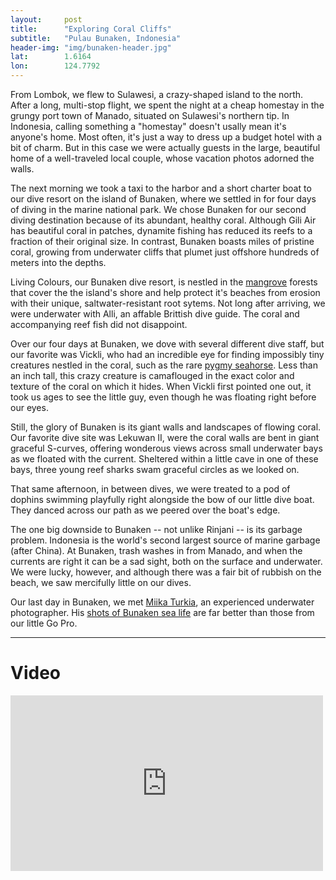 ```yaml
---
layout: 	post
title:  	"Exploring Coral Cliffs"
subtitle:   "Pulau Bunaken, Indonesia"
header-img: "img/bunaken-header.jpg"
lat: 		1.6164
lon: 		124.7792
---
```


From Lombok, we flew to Sulawesi, a crazy-shaped island to the north. After a long, multi-stop flight, we spent the night at a cheap homestay in the grungy port town of Manado, situated on Sulawesi's northern tip. In Indonesia, calling something a "homestay" doesn't usally mean it's anyone's home. Most often, it's just a way to dress up a  budget hotel with a bit of charm. But in this case we were actually guests in the large, beautiful home of a well-traveled local couple, whose vacation photos adorned the walls.

The next morning we took a taxi to the harbor and a short charter boat to our dive resort on the island of Bunaken, where we settled in for four days of diving in the marine national park. We chose Bunaken for our second diving destination because of its abundant, healthy coral. Although Gili Air has beautiful coral in patches, dynamite fishing has reduced its reefs to a fraction of their original size.  In contrast, Bunaken boasts miles of pristine coral, growing from underwater cliffs that plumet just offshore hundreds of meters into the depths.

Living Colours, our Bunaken dive resort, is nestled in the [mangrove](https://en.wikipedia.org/?title=Mangrove) forests that cover the the island's shore and help protect it's beaches from erosion with their unique, saltwater-resistant root sytems.  Not long after arriving, we were underwater with Alli, an affable Brittish dive guide. The coral and accompanying reef fish did not disappoint. 

Over our four days at Bunaken, we dove with several different dive staff, but our favorite was Vickli, who had an incredible eye for finding impossibly tiny creatures nestled in the coral, such as the rare [pygmy seahorse](https://en.wikipedia.org/wiki/Pygmy_seahorse). Less than an inch tall, this crazy creature is camaflouged in the exact color and texture of the coral on which it hides. When Vickli first pointed one out, it took us ages to see the little guy, even though he was floating right before our eyes.

Still, the glory of Bunaken is its giant walls and landscapes of flowing coral. Our favorite dive site was Lekuwan II, were the coral walls are bent in giant graceful S-curves, offering wonderous views across small underwater bays as we floated with the current.  Sheltered within a little cave in one of these bays, three young reef sharks swam graceful circles as we looked on. 

That same afternoon, in between dives, we were treated to a pod of dophins swimming playfully right alongside the bow of our little dive boat. They danced across our path as we peered over the boat's edge.

The one big downside to Bunaken -- not unlike Rinjani -- is its garbage problem. Indonesia is the world's second largest source of marine garbage (after China). At Bunaken, trash washes in from Manado, and when the currents are right it can be a sad sight, both on the surface and underwater. We were lucky, however, and although there was a fair bit of rubbish on the beach, we saw mercifully little on our dives.

Our last day in Bunaken, we met [Miika Turkia](http://Miika.Turkia.com), an experienced underwater photographer.  His [shots of Bunaken sea life](http://miika.turkia.com/Indonesia_2012/index-320x200.html) are far better than those from our little Go Pro.

---

# Video

<iframe src="https://player.vimeo.com/video/131263899?title=0&byline=0&portrait=0" width="500" height="281" frameborder="0" webkitallowfullscreen mozallowfullscreen allowfullscreen></iframe>





